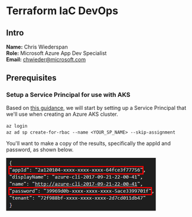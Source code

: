 # Terraform IaC DevOps

## Intro
**Name:** Chris Wiederspan  
**Role:** Microsoft Azure App Dev Specialist  
**Email:** chwieder@microsoft.com

## Prerequisites

### Setup a Service Principal for use with AKS

Based on [this guidance](https://docs.microsoft.com/en-us/azure/container-service/kubernetes/container-service-kubernetes-service-principal), we will start by setting up a Service Principal that we'll use when creating an Azure AKS cluster.

`az login`  
`az ad sp create-for-rbac --name <YOUR_SP_NAME> --skip-assignment`

You'll want to make a copy of the results, specifically the appId and password, as shown below.

![Credential screenshot](/assets/service-principal-creds.png)
